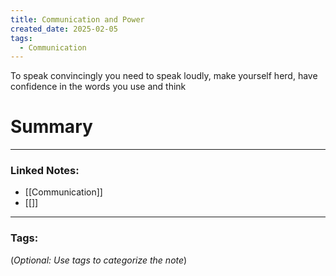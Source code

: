 ```yaml
---
title: Communication and Power
created_date: 2025-02-05
tags:
  - Communication
---
```

To speak convincingly you need to speak loudly, make yourself herd, have confidence in the words you use and think


# Summary


---

### **Linked Notes:**

- [[Communication]]
- [[]]

---

### **Tags:**

(_Optional: Use tags to categorize the note_)
